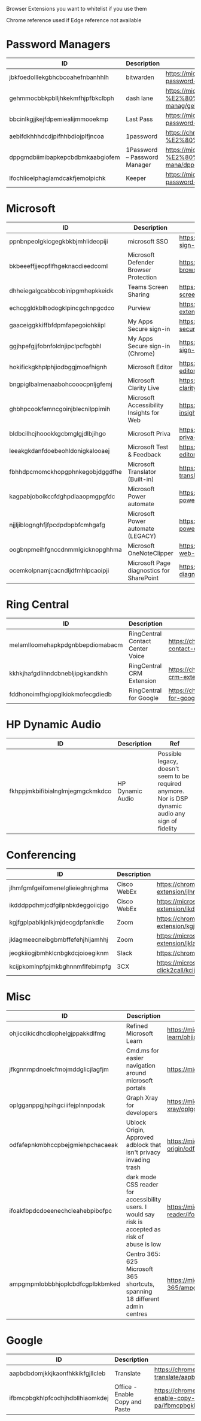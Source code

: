 Browser Extensions you want to whitelist if you use them  

Chrome reference used if Edge reference not available  

# Password Managers

| ID | Description | Ref|
| --- | ----------- |-------------------------------------------------------------------------------------------------------------------------------------------------|
jbkfoedolllekgbhcbcoahefnbanhhlh| bitwarden |https://microsoftedge.microsoft.com/addons/detail/bitwarden-password-manage/jbkfoedolllekgbhcbcoahefnbanhhlh?hl=en-US|    
gehmmocbbkpblljhkekmfhjpfbkclbph| dash lane|  https://microsoftedge.microsoft.com/addons/detail/dashlane-%E2%80%94-password-manag/gehmmocbbkpblljhkekmfhjpfbkclbph
bbcinlkgjjkejfdpemiealijmmooekmp| Last Pass | https://microsoftedge.microsoft.com/addons/detail/lastpass-free-password-m/bbcinlkgjjkejfdpemiealijmmooekmp
aeblfdkhhhdcdjpifhhbdiojplfjncoa| 1password | https://chromewebstore.google.com/detail/1password-%E2%80%93-password-mana/aeblfdkhhhdcdjpifhhbdiojplfjncoa
dppgmdbiimibapkepcbdbmkaabgiofem| 1Password – Password Manager | https://microsoftedge.microsoft.com/addons/detail/1password-%E2%80%93-password-mana/dppgmdbiimibapkepcbdbmkaabgiofem?hl=en-US
lfochlioelphaglamdcakfjemolpichk| Keeper | https://microsoftedge.microsoft.com/addons/detail/keeper%C2%AE-password-manager-/lfochlioelphaglamdcakfjemolpichk

# Microsoft
| ID | Description | Ref|
| --- | ----------- |-------------------------------------------------------------------------------------------------------------------------------------------------|
ppnbnpeolgkicgegkbkbjmhlideopiji |microsoft SSO  | https://chromewebstore.google.com/detail/microsoft-single-sign-on/ppnbnpeolgkicgegkbkbjmhlideopiji
bkbeeeffjjeopflfhgeknacdieedcoml | Microsoft Defender Browser Protection | https://chromewebstore.google.com/detail/microsoft-defender-browse/bkbeeeffjjeopflfhgeknacdieedcoml
dhheiegalgcabbcobinipgmhepkkeidk | Teams Screen Sharing  | https://chromewebstore.google.com/detail/microsoft-teams-screen-sh/dhheiegalgcabbcobinipgmhepkkeidk
echcggldkblhodogklpincgchnpgcdco | Purview  | https://chromewebstore.google.com/detail/microsoft-purview-extensi/echcggldkblhodogklpincgchnpgcdco
gaaceiggkkiffbfdpmfapegoiohkiipl | My Apps Secure sign-in  | https://microsoftedge.microsoft.com/addons/detail/my-apps-secure-signin-ex/gaaceiggkkiffbfdpmfapegoiohkiipl
ggjhpefgjjfobnfoldnjipclpcfbgbhl | My Apps Secure sign-in (Chrome)  |https://chromewebstore.google.com/detail/my-apps-secure-sign-in-ex/ggjhpefgjjfobnfoldnjipclpcfbgbhl
hokifickgkhplphjiodbggjmoafhignh | Microsoft Editor  | https://microsoftedge.microsoft.com/addons/detail/microsoft-editor-spellin/hokifickgkhplphjiodbggjmoafhignh
bngpiglbalmenaabohcooocpnljgfemj | Microsoft Clarity Live  | https://microsoftedge.microsoft.com/addons/detail/microsoft-clarity-live/bngpiglbalmenaabohcooocpnljgfemj
ghbhpcookfemncgoinjblecnilppimih | Microsoft Accessibility Insights for Web  | https://microsoftedge.microsoft.com/addons/detail/accessibility-insights-fo/ghbhpcookfemncgoinjblecnilppimih
bldbcilhcjhoookkgcbmglgjdlbjihgo | Microsoft Priva | https://microsoftedge.microsoft.com/addons/detail/microsoft-priva-scan-set/bldbcilhcjhoookkgcbmglgjdlbjihgo
leeakgkdanfdoebeohldonigkalooaej | Microsoft Test & Feedback  | https://microsoftedge.microsoft.com/addons/detail/microsoft-editor-spellin/leeakgkdanfdoebeohldonigkalooaej
fbhhdpcmomckhopgphnkegobjdggdfhe | Microsoft Translator (Built-in)  | https://microsoftedge.microsoft.com/addons/detail/microsoft-translator-bui/fbhhdpcmomckhopgphnkegobjdggdfhe
kagpabjoboikccfdghpdlaaopmgpgfdc | Microsoft Power automate  | https://microsoftedge.microsoft.com/addons/detail/microsoft-power-automate/kagpabjoboikccfdghpdlaaopmgpgfdc
njjljiblognghfjfpcdpdbpbfcmhgafg | Microsoft Power automate (LEGACY)  | https://microsoftedge.microsoft.com/addons/detail/microsoft-power-automate-/njjljiblognghfjfpcdpdbpbfcmhgafg
oogbnpmeihfgnccdnmmlgicknopghhma | Microsoft OneNoteClipper  | https://microsoftedge.microsoft.com/addons/detail/onenote-web-clipper/oogbnpmeihfgnccdnmmlgicknopghhma
ocemkolpnamjcacndljdfmhlpcaoipji | Microsoft Page diagnostics for SharePoint  | https://microsoftedge.microsoft.com/addons/detail/page-diagnostics-for-shar/ocemkolpnamjcacndljdfmhlpcaoipji







# Ring Central
| ID | Description | Ref|
| --- | ----------- |-------------------------------------------------------------------------------------------------------------------------------------------------|
melamlloomehapkpdgnbbepdiomabacm | RingCentral Contact Center Voice  | https://chromewebstore.google.com/detail/ringcentral-contact-cente/melamlloomehapkpdgnbbepdiomabacm
kkhkjhafgdlihndcbnebljipgkandkhh | RingCentral CRM Extension  | https://chromewebstore.google.com/detail/ringcentral-crm-extension/kkhkjhafgdlihndcbnebljipgkandkhh
fddhonoimfhgiopglkiokmofecgdiedb | RingCentral for Google  | https://chromewebstore.google.com/detail/ringcentral-for-google/fddhonoimfhgiopglkiokmofecgdiedb

 # HP Dynamic Audio
| ID | Description | Ref|
| --- | ----------- |-------------------------------------------------------------------------------------------------------------------------------------------------|
fkhppjmkbifibialnglmjegmgckmkdco  | HP Dynamic Audio | Possible legacy, doesn't seem to be required anymore. Nor is DSP dynamic audio any sign of fidelity    

# Conferencing
| ID | Description | Ref|
| --- | ----------- |-------------------------------------------------------------------------------------------------------------------------------------------------|
jlhmfgmfgeifomenelglieieghnjghma |Cisco WebEx  | https://chromewebstore.google.com/detail/cisco-webex-extension/jlhmfgmfgeifomenelglieieghnjghma
ikdddppdhmjcdfgilpnbkdeggoiicjgo |Cisco WebEx  |https://microsoftedge.microsoft.com/addons/detail/cisco-webex-extension/ikdddppdhmjcdfgilpnbkdeggoiicjgo
kgjfgplpablkjnlkjmjdecgdpfankdle |Zoom  | https://chromewebstore.google.com/detail/zoom-chrome-extension/kgjfgplpablkjnlkjmjdecgdpfankdle
jklagmeecneibgbmbffefehjhijamhhj |Zoom  |https://microsoftedge.microsoft.com/addons/detail/zoom-edge-extension/jklagmeecneibgbmbffefehjhijamhhj
jeogkiiogjbmhklcnbgkdcjoioegiknm |Slack  | https://chromewebstore.google.com/detail/slack/jeogkiiogjbmhklcnbgkdcjoioegiknm
kcijpkomlnpfpjmkbghnnmflfebimpfg| 3CX | https://microsoftedge.microsoft.com/addons/detail/3cx-click2call/kcijpkomlnpfpjmkbghnnmflfebimpfg

# Misc
| ID | Description | Ref|
| --- | ----------- |-------------------------------------------------------------------------------------------------------------------------------------------------|
ohjiccikicdhcdlophelgjppakkdlfmg | Refined Microsoft Learn  | https://microsoftedge.microsoft.com/addons/detail/refined-microsoft-learn/ohjiccikicdhcdlophelgjppakkdlfmg
jfkgnnmpdnoelcfmojmddglicjlagfjm |Cmd.ms for easier navigation around microsoft portals  | https://microsoftedge.microsoft.com/addons/detail/cmdms/jfkgnnmpdnoelcfmojmddglicjlagfjm
oplgganppgjhpihgciiifejplnnpodak |Graph Xray for developers  | https://microsoftedge.microsoft.com/addons/detail/graph-xray/oplgganppgjhpihgciiifejplnnpodak
odfafepnkmbhccpbejgmiehpchacaeak |Ublock Origin, Approved adblock that isn't privacy invading trash  | https://microsoftedge.microsoft.com/addons/detail/ublock-origin/odfafepnkmbhccpbejgmiehpchacaeak?refid=bingshortanswersdownload
ifoakfbpdcdoeenechcleahebpibofpc | dark mode CSS reader for accessibility users. I would say risk is accepted as risk of abuse is low  | https://microsoftedge.microsoft.com/addons/detail/dark-reader/ifoakfbpdcdoeenechcleahebpibofpc
ampgmpmlobbbhjoplcbdfcgplbkbmked | Centro 365: 625 Microsoft 365 shortcuts, spanning 18 different admin centres  | https://microsoftedge.microsoft.com/addons/detail/centro-365/ampgmpmlobbbhjoplcbdfcgplbkbmked

 # Google
| ID | Description | Ref|
| --- | ----------- |-------------------------------------------------------------------------------------------------------------------------------------------------|
aapbdbdomjkkjkaonfhkkikfgjllcleb | Translate  | https://chromewebstore.google.com/detail/google-translate/aapbdbdomjkkjkaonfhkkikfgjllcleb
ifbmcpbgkhlpfcodhjhdbllhiaomkdej | Office - Enable Copy and Paste  | https://chromewebstore.google.com/detail/office-enable-copy-and-pa/ifbmcpbgkhlpfcodhjhdbllhiaomkdej
